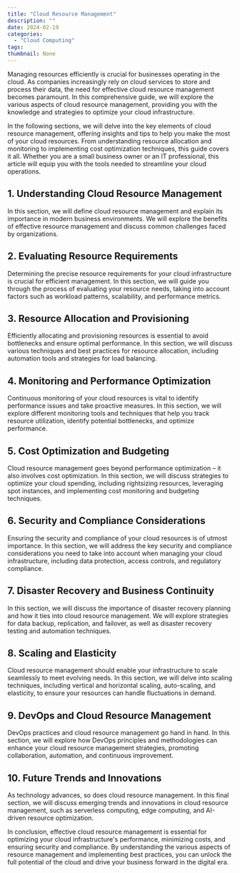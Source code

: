 ```yaml
---
title: "Cloud Resource Management"
description: ""
date: 2024-02-19
categories:
  - "Cloud Computing"
tags:
thumbnail: None
---
```


<p>Managing resources efficiently is crucial for businesses operating in the cloud. As companies increasingly rely on cloud services to store and process their data, the need for effective cloud resource management becomes paramount. In this comprehensive guide, we will explore the various aspects of cloud resource management, providing you with the knowledge and strategies to optimize your cloud infrastructure.</p>

<p>In the following sections, we will delve into the key elements of cloud resource management, offering insights and tips to help you make the most of your cloud resources. From understanding resource allocation and monitoring to implementing cost optimization techniques, this guide covers it all. Whether you are a small business owner or an IT professional, this article will equip you with the tools needed to streamline your cloud operations.</p>

<h2>1. Understanding Cloud Resource Management</h2>
<p>In this section, we will define cloud resource management and explain its importance in modern business environments. We will explore the benefits of effective resource management and discuss common challenges faced by organizations.</p>

<h2>2. Evaluating Resource Requirements</h2>
<p>Determining the precise resource requirements for your cloud infrastructure is crucial for efficient management. In this section, we will guide you through the process of evaluating your resource needs, taking into account factors such as workload patterns, scalability, and performance metrics.</p>

<h2>3. Resource Allocation and Provisioning</h2>
<p>Efficiently allocating and provisioning resources is essential to avoid bottlenecks and ensure optimal performance. In this section, we will discuss various techniques and best practices for resource allocation, including automation tools and strategies for load balancing.</p>

<h2>4. Monitoring and Performance Optimization</h2>
<p>Continuous monitoring of your cloud resources is vital to identify performance issues and take proactive measures. In this section, we will explore different monitoring tools and techniques that help you track resource utilization, identify potential bottlenecks, and optimize performance.</p>

<h2>5. Cost Optimization and Budgeting</h2>
<p>Cloud resource management goes beyond performance optimization – it also involves cost optimization. In this section, we will discuss strategies to optimize your cloud spending, including rightsizing resources, leveraging spot instances, and implementing cost monitoring and budgeting techniques.</p>

<h2>6. Security and Compliance Considerations</h2>
<p>Ensuring the security and compliance of your cloud resources is of utmost importance. In this section, we will address the key security and compliance considerations you need to take into account when managing your cloud infrastructure, including data protection, access controls, and regulatory compliance.</p>

<h2>7. Disaster Recovery and Business Continuity</h2>
<p>In this section, we will discuss the importance of disaster recovery planning and how it ties into cloud resource management. We will explore strategies for data backup, replication, and failover, as well as disaster recovery testing and automation techniques.</p>

<h2>8. Scaling and Elasticity</h2>
<p>Cloud resource management should enable your infrastructure to scale seamlessly to meet evolving needs. In this section, we will delve into scaling techniques, including vertical and horizontal scaling, auto-scaling, and elasticity, to ensure your resources can handle fluctuations in demand.</p>

<h2>9. DevOps and Cloud Resource Management</h2>
<p>DevOps practices and cloud resource management go hand in hand. In this section, we will explore how DevOps principles and methodologies can enhance your cloud resource management strategies, promoting collaboration, automation, and continuous improvement.</p>

<h2>10. Future Trends and Innovations</h2>
<p>As technology advances, so does cloud resource management. In this final section, we will discuss emerging trends and innovations in cloud resource management, such as serverless computing, edge computing, and AI-driven resource optimization.</p>

<p>In conclusion, effective cloud resource management is essential for optimizing your cloud infrastructure's performance, minimizing costs, and ensuring security and compliance. By understanding the various aspects of resource management and implementing best practices, you can unlock the full potential of the cloud and drive your business forward in the digital era.</p>